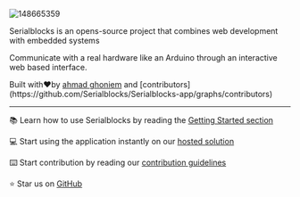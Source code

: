 ![148665359](https://github.com/Serialblocks/.github/assets/60299751/118f916f-b0b3-4d64-9e8a-5f9747b89e69)

Serialblocks is an opens-source project that combines web development with embedded systems

Communicate with a real hardware like an Arduino through an interactive web based interface.

Built with❤︎by [ahmad ghoniem](https://twitter.com/ahmadghoniem_) and [contributors](https://github.com/Serialblocks/Serialblocks-app/graphs/contributors)

---

📚 Learn how to use Serialblocks by reading the [Getting Started section](https://github.com/Serialblocks/Serialblocks-app/new/main?filename=README.md#getting-started)

💻 Start using the application instantly on our [hosted solution](https://serialblocks-app.vercel.app/)

⌨️ Start contribution by reading our [contribution guidelines](https://github.com/Serialblocks/.github/blob/main/profile/CONTRIBUTING.md)

⭐ Star us on [GitHub](https://github.com/Serialblocks/Serialblocks-app)
